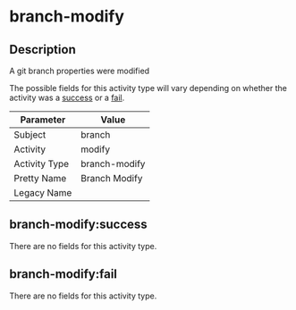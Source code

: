 branch-modify
=============

Description
-----------
A git branch properties were modified

The possible fields for this activity type will vary depending on whether the activity was a [success](#branch-modifysuccess) or a [fail](#branch-modifyfail).

| Parameter     | Value         |
| ------------- | ------------- |
| Subject       | branch        |
| Activity      | modify        |
| Activity Type | branch-modify |
| Pretty Name   | Branch Modify |
| Legacy Name   |               |

branch-modify:success
---------------------

There are no fields for this activity type.


branch-modify:fail
------------------

There are no fields for this activity type.
